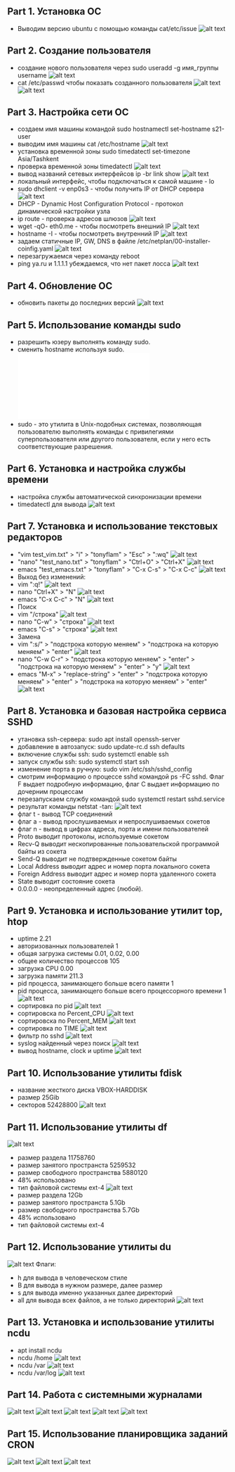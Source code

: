 ## Part 1. Установка OC
- Выводим версию ubuntu с помощью команды cat/etc/issue
![alt text](images/part1.png)
## Part 2. Создание пользователя
- создание нового пользователя через sudo useradd -g имя_группы username
![alt text](images/part2_1.png)
- cat /etc/passwd чтобы показать созданного пользователя
![alt text](images/part2_2.png)
![alt text](images/part2_3.png)
## Part 3. Настройка сети ОС
- создаем имя машины командой sudo hostnamectl set-hostname s21-user
- выводим имя машины cat /etc/hostname
![alt text](images/part3_1.png)
- установка временной зоны sudo timedatectl set-timezone Asia/Tashkent
- проверка временной зоны timedatectl
![alt text](images/part3_2.png)
- вывод названий сетевых интерфейсов ip -br link show
![alt text](images/part3_3.png)
- локальный интерфейс, чтобы подключаться к самой машине - lo
- sudo dhclient -v enp0s3 - чтобы получить IP от DHCP сервера 
![alt text](images/part3_4.png) 
- DHCP - Dynamic Host Configuration Protocol - протокол динамической настройки узла
- ip route - проверка адресов шлюзов 
![alt text](images/part3_5.png) 
- wget -qO- eth0.me - чтобы посмотреть внешний IP 
![alt text](images/part3_6.png)
- hostname -I - чтобы посмотреть внутренний IP 
![alt text](images/part3_7.png)
- задаем статичные IP, GW, DNS в файле /etc/netplan/00-installer-coinfig.yaml 
![alt text](images/part3_8.png)
- перезагружаемся через команду reboot
- ping ya.ru и 1.1.1.1 убеждаемся, что нет пакет лосса 
![alt text](images/part3_9.png)
## Part 4. Обновление ОС
- обновить пакеты до последних версий
![alt text](images/part4_1.png)
## Part 5. Использование команды sudo
- разрешить юзеру выполнять команду sudo.
- сменить hostname используя sudo.
![alt text](report.md)
- sudo - это утилита в Unix-подобных системах, позволяющая пользователю выполнять команды с привилегиями суперпользователя или другого пользователя, если у него есть соответствующие разрешения.
## Part 6. Установка и настройка службы времени
- настройка службы автоматической синхронизации времени
- timedatectl для вывода
![alt text](images/part6.png)
## Part 7. Установка и использование текстовых редакторов
- "vim test_vim.txt" > "i" > "tonyflam"  > "Esc" > ":wq"
![alt text](images/part7_1.png)
- "nano" "test_nano.txt" > "tonyflam" > "Ctrl+O" > "Ctrl+X"
![alt text](images/part7_2.png)
- emacs "test_emacs.txt" > "tonyflam" > "C-x C-s" > "C-x C-c"
![alt text](images/part7_3.png)
- Выход без изменений:
- vim ":q!"
![alt text](images/part7_4.png)
- nano "Ctrl+X" > "N"
![alt text](images/part7_5.png)
- emacs "C-x C-c" > "N"
![alt text](images/part7_6.png)
- Поиск
- vim "/строка"
![alt text](images/part7_7.png)
- nano "C-w" > "строка"
![alt text](images/part7_8.png)
- emacs "C-s" > "строка"
![alt text](images/part7_9.png)
- Замена
- vim ":s/" > "подстрока которую меняем" > "подстрока на которую меняем" > "enter"
![alt text](images/part7_10.png)
- nano "C-w C-r" > "подстрока которую меняем" > "enter" > "подстрока на которую меняем" > "enter" > "y"
![alt text](images/part7_11.png)
- emacs "M-x" > "replace-string" > "enter" > "подстрока которую меняем" > "enter" > "подстрока на которую меняем" > "enter"
![alt text](images/part7-12.png)
## Part 8. Установка и базовая настройка сервиса SSHD
- утановка ssh-сервера: sudo apt install openssh-server
- добавление в автозапуск: sudo update-rc.d ssh defaults
- включение службы ssh: sudo systemctl enable ssh
- запуск службы ssh: sudo systemctl start ssh
- изменение порта в ручную: sudo vim /etc/ssh/sshd_config
- смотрим информацию о процессе sshd командой ps -FC sshd. Флаг F выдает подробную информацию, флаг С выдает информацию по дочерним процессам
- перезапускаем службу командой sudo systemctl restart sshd.service
- результат команды netstat -tan:
![alt text](images/part8_1.png)
- флаг t - вывод TCP соединений 
- флаг а - вывод прослушиваемых и непрослушиваемых сокетов
- флаг n - вывод в цифрах адреса, порта и имени пользователей
- Proto выводит протоколы, используемые сокетом
- Recv-Q выводит нескопированные пользовательской программой
байты из сокета
- Send-Q выводит не подтвержденные сокетом байты
- Local Address выводит адрес и номер порта локального сокета 
- Foreign Address выводит адрес и номер порта удаленного сокета
- State выводит состояние сокета
- 0.0.0.0 - неопределенный адрес (любой).
## Part 9. Установка и использование утилит top, htop
- uptime 2.21 
- авторизованных пользователей 1
- общая загрузка системы 0.01, 0.02, 0.00
- общее количество процессов 105
- загрузка CPU 0.00
- загрузка памяти 211.3
- pid процесса, занимающего больше всего памяти 1
- pid процесса, занимающего больше всего процессорного времени 1
![alt text](images/part9_1.png)
- сортировка по pid
![alt text](images/part9_2.png)
- сортировска по Percent_CPU
![alt text](images/part9_2.png)
- сортировска по Percent_MEM
![alt text](images/part9_3.png)
- сортировка по TIME
![alt text](images/part9_4.png)
- фильтр по sshd
![alt text](images/part9_5.png)
- syslog найденный через поиск
![alt text](images/part9_6.png)
- вывод hostname, clock и uptime
![alt text](images/part9_7.png)
## Part 10. Использование утилиты fdisk
- название жесткого диска VBOX-HARDDISK
- размер 25Gib
- секторов 52428800
![alt text](images/part10_1.png)
## Part 11. Использование утилиты df
![alt text](images/part11_1.png)
- размер раздела 11758760
- размер занятого пространста 5259532
- размер свободного пространства 5880120
- 48% использовано
- тип файловой системы ext-4
![alt text](images/part11_2.png)
- размер раздела 12Gb
- размер занятого пространста 5.1Gb
- размер свободного пространства 5.7Gb
- 48% использовано
- тип файловой системы ext-4
## Part 12. Использование утилиты du
![alt text](images/part12_1.png)
Флаги:
- h для вывода в человеческом стиле
- B для вывода в нужном размере, далее размер
- s для вывода именно указанных далее директорий
- all для вывода всех файлов, а не только директорий
![alt text](images/part12_2.png)
## Part 13. Установка и использование утилиты ncdu
- apt install ncdu
- ncdu /home
![alt text](images/part13_1.png)
- ncdu /var
![alt text](images/part13_2.png)
- ncdu /var/log
![alt text](images/part13_3.png)
## Part 14. Работа с системными журналами
![alt text](images/part14_1.png)
![alt text](images/part14_2.png)
![alt text](images/part14_3.png)
![alt text](images/part14_4.png)
![alt text](images/part14_5.png)
## Part 15. Использование планировщика заданий CRON
![alt text](images/part15_1.png)
![alt text](images/part15_2.png)
![alt text](images/part15_3.png)